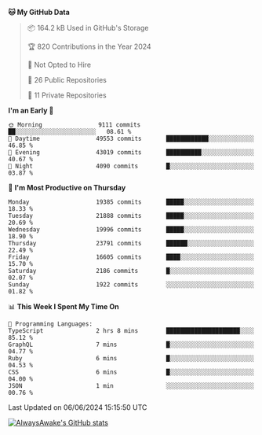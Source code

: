 <!--START_SECTION:waka-->
**🐱 My GitHub Data** 

> 📦 164.2 kB Used in GitHub's Storage 
 > 
> 🏆 820 Contributions in the Year 2024
 > 
> 🚫 Not Opted to Hire
 > 
> 📜 26 Public Repositories 
 > 
> 🔑 11 Private Repositories 
 > 
**I'm an Early 🐤** 

```text
🌞 Morning                9111 commits        ██░░░░░░░░░░░░░░░░░░░░░░░   08.61 % 
🌆 Daytime                49553 commits       ████████████░░░░░░░░░░░░░   46.85 % 
🌃 Evening                43019 commits       ██████████░░░░░░░░░░░░░░░   40.67 % 
🌙 Night                  4090 commits        █░░░░░░░░░░░░░░░░░░░░░░░░   03.87 % 
```
📅 **I'm Most Productive on Thursday** 

```text
Monday                   19385 commits       █████░░░░░░░░░░░░░░░░░░░░   18.33 % 
Tuesday                  21888 commits       █████░░░░░░░░░░░░░░░░░░░░   20.69 % 
Wednesday                19996 commits       █████░░░░░░░░░░░░░░░░░░░░   18.90 % 
Thursday                 23791 commits       ██████░░░░░░░░░░░░░░░░░░░   22.49 % 
Friday                   16605 commits       ████░░░░░░░░░░░░░░░░░░░░░   15.70 % 
Saturday                 2186 commits        █░░░░░░░░░░░░░░░░░░░░░░░░   02.07 % 
Sunday                   1922 commits        ░░░░░░░░░░░░░░░░░░░░░░░░░   01.82 % 
```


📊 **This Week I Spent My Time On** 

```text
💬 Programming Languages: 
TypeScript               2 hrs 8 mins        █████████████████████░░░░   85.12 % 
GraphQL                  7 mins              █░░░░░░░░░░░░░░░░░░░░░░░░   04.77 % 
Ruby                     6 mins              █░░░░░░░░░░░░░░░░░░░░░░░░   04.53 % 
CSS                      6 mins              █░░░░░░░░░░░░░░░░░░░░░░░░   04.00 % 
JSON                     1 min               ░░░░░░░░░░░░░░░░░░░░░░░░░   00.76 % 
```


 Last Updated on 06/06/2024 15:15:50 UTC
<!--END_SECTION:waka-->

[![AlwaysAwake's GitHub stats](https://github-readme-stats.vercel.app/api?username=AlwaysAwake&show_icons=true&theme=github_dark&count_private=true)](https://github.com/AlwaysAwake/AlwaysAwake)
